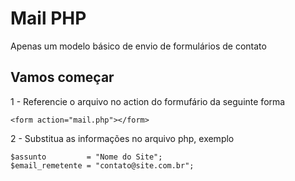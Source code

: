 # Mail PHP


Apenas um modelo básico de envio de formulários de contato

## Vamos começar
1 - Referencie o arquivo no action do formufário da seguinte forma

```
<form action="mail.php"></form>
```

2 - Substitua as informações no arquivo php, exemplo

```
$assunto         = "Nome do Site";
$email_remetente = "contato@site.com.br";
```
